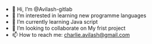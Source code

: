 - 👋 Hi, I’m @Avilash-gitlab
- 👀 I’m interested in learning new programme languages
- 🌱 I’m currently learning Java script
- 💞️ I’m looking to collaborate on My frist project
- 📫 How to reach me: charlie.avilash@gmail.com

<!---
Avilash-gitlab/Avilash-gitlab is a ✨ special ✨ repository because its `README.md` (this file) appears on your GitHub profile.
You can click the Preview link to take a look at your changes.
--->
